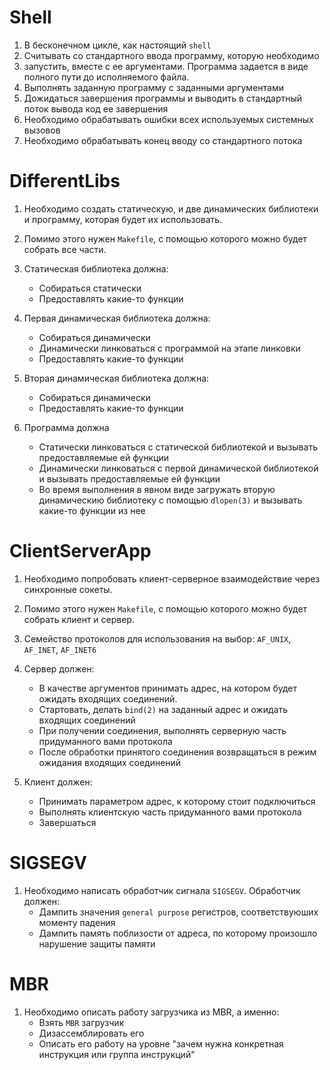 # Shell
1. В бесконечном цикле, как настоящий `shell`
2. Считывать со стандартного ввода программу, которую необходимо
3. запустить, вместе с ее аргументами. Программа задается в виде полного пути до исполняемого файла.
4. Выполнять заданную программу с заданными аргументами
5. Дожидаться завершения программы и выводить в стандартный поток вывода код ее завершения
6. Необходимо обрабатывать ошибки всех используемых системных вызовов
7. Необходимо обрабатывать конец вводу со стандартного потока
# DifferentLibs
1. Необходимо создать статическую, и две динамических библиотеки и программу, которая будет их использовать.

2. Помимо этого нужен `Makefile`, с помощью которого можно будет собрать все части.

3. Статическая библиотека должна:
    * Собираться статически
    * Предоставлять какие-то функции

4. Первая динамическая библиотека должна:
    * Собираться динамически
    * Динамически линковаться с программой на этапе линковки
    * Предоставлять какие-то функции

5. Вторая динамическая библиотека должна:
    * Собираться динамически
    * Предоставлять какие-то функции

6. Программа должна
    * Статически линковаться с статической библиотекой и вызывать предоставляемые ей функции
    * Динамически линковаться с первой динамической библиотекой и вызывать предоставляемые ей функции
    * Во время выполнения в явном виде загружать вторую динамическию библиотеку с помощью `dlopen(3)` и вызывать какие-то функции из нее
# ClientServerApp
1. Необходимо попробовать клиент-серверное взаимодействие через синхронные сокеты.

2. Помимо этого нужен `Makefile`, с помощью которого можно будет собрать клиент и сервер.

3. Семейство протоколов для использования на выбор: `AF_UNIX`, `AF_INET`, `AF_INET6`

4. Сервер должен:
    * В качестве аргументов принимать адрес, на котором будет ожидать входящих соединений.
    * Стартовать, делать `bind(2)` на заданный адрес и ожидать входящих соединений
    * При получении соединения, выполнять серверную часть придуманного вами протокола
    * После обработки принятого соединения возвращаться в режим ожидания входящих соединений

5. Клиент должен:
    * Принимать параметром адрес, к которому стоит подключиться
    * Выполнять клиентскую часть придуманного вами протокола
    * Завершаться
# SIGSEGV
1. Необходимо написать обработчик сигнала `SIGSEGV`. Обработчик должен:
    * Дампить значения ```general purpose``` регистров, соответствуюших моменту падения
    * Дампить память поблизости от адреса, по которому произошло нарушение защиты памяти
# MBR
1. Необходимо описать работу загрузчика из MBR, а именно:
    * Взять `MBR` загрузчик
    * Дизассемблировать его
    * Описать его работу на уровне "зачем нужна конкретная инструкция или группа инструкций"